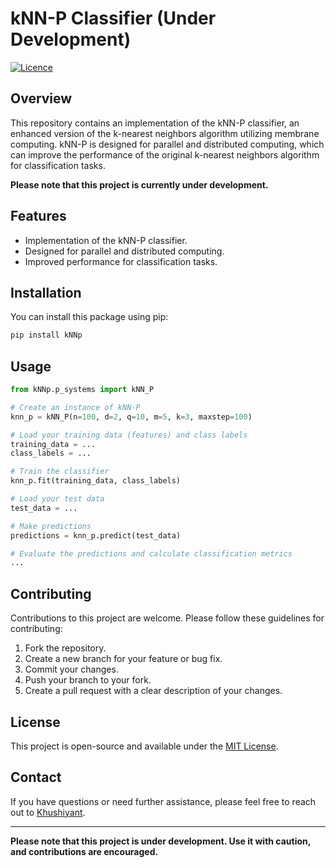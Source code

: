 


# kNN-P Classifier (Under Development)

[![Licence](https://img.shields.io/github/license/Ileriayo/markdown-badges?style=for-the-badge)](./LICENSE)


## Overview

This repository contains an implementation of the kNN-P classifier, an enhanced version of the k-nearest neighbors algorithm utilizing membrane computing. kNN-P is designed for parallel and distributed computing, which can improve the performance of the original k-nearest neighbors algorithm for classification tasks.

**Please note that this project is currently under development.**

## Features

- Implementation of the kNN-P classifier.
- Designed for parallel and distributed computing.
- Improved performance for classification tasks.

## Installation

You can install this package using pip:

```bash
pip install kNNp
```

## Usage

```python
from kNNp.p_systems import kNN_P

# Create an instance of kNN-P
knn_p = kNN_P(n=100, d=2, q=10, m=5, k=3, maxstep=100)

# Load your training data (features) and class labels
training_data = ...
class_labels = ...

# Train the classifier
knn_p.fit(training_data, class_labels)

# Load your test data
test_data = ...

# Make predictions
predictions = knn_p.predict(test_data)

# Evaluate the predictions and calculate classification metrics
...
```

## Contributing

Contributions to this project are welcome. Please follow these guidelines for contributing:

1. Fork the repository.
2. Create a new branch for your feature or bug fix.
3. Commit your changes.
4. Push your branch to your fork.
5. Create a pull request with a clear description of your changes.

## License

This project is open-source and available under the [MIT License](https://opensource.org/licenses/MIT).

## Contact

If you have questions or need further assistance, please feel free to reach out to [Khushiyant](mailto:khushiyant2002@gmail.com).

---

**Please note that this project is under development. Use it with caution, and contributions are encouraged.**
